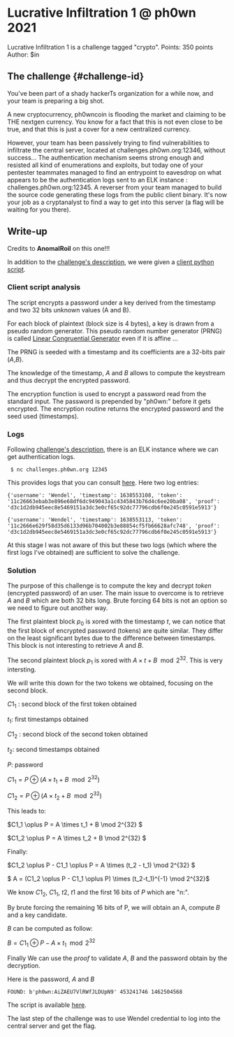 # Lucrative Infiltration 1 @ ph0wn 2021

Lucrative Infiltration 1 is a challenge tagged "crypto".
Points: 350 points
Author: $in

## The challenge {#challenge-id}
You've been part of a shady hackerTs organization for a while now, and your team is preparing a big shot.

A new cryptocurrency, ph0wncoin is flooding the market and claiming to be THE nextgen currency. You know for a fact that this is not even close to be true, and that this is just a cover for a new centralized currency.

However, your team has been passively trying to find vulnerabilities to infiltrate the central server, located at challenges.ph0wn.org:12346, without success... The authentication mechanism seems strong enough and resisted all kind of enumerations and exploits, but today one of your pentester teammates managed to find an entrypoint to eavesdrop on what appears to be the authentication logs sent to an ELK instance : challenges.ph0wn.org:12345. A reverser from your team managed to build the source code generating these logs from the public client binary. It's now your job as a cryptanalyst to find a way to get into this server (a flag will be waiting for you there).

## Write-up

Credits to **AnomalRoil** on this one!!!

In addition to the [challenge's description](#challenge-id " "), we were given a [client python script](https://github.com/0xbaaf/ph0wn-2021/blob/main/lucrative_1/challenge/client.py "client.py").

### Client script analysis
The script encrypts a password under a key derived from the timestamp and two 32 bits unknown values (A and B).

For each block of plaintext (block size is 4 bytes), a key is drawn from a pseudo random generator. This pseudo random number generator (PRNG) is called [Linear Congruential Generator](https://en.wikipedia.org/wiki/Linear_congruential_generator "LCG") even if it is affine ... 

The PRNG is seeded with a timestamp and its coefficients are a 32-bits pair ($A$,$B$).

The knowledge of the timestamp, $A$ and $B$ allows to compute the keystream and thus decrypt the encrypted password.

The encryption function is used to encrypt a password read from the standard input.
The password is prepended by "ph0wn:" before it gets encrypted.
The encryption routine returns the encrypted password and the seed used (timestamps).

### Logs

Following [challenge's description](#challenge-id " "), there is an ELK instance where we can get authentication logs.

``` $ nc challenges.ph0wn.org 12345```

This provides logs that you can consult [here](https://github.com/0xbaaf/ph0wn-2021/blob/main/lucrative_1/solution/logs.txt "logs"). Here two log entries:

```
{'username': 'Wendel', 'timestamp': 1638553108, 'token': '11c26663ebab3e896e68df6dc949043a1c4345843b76d4c6ee20ba08', 'proof': 'd3c1d2db945eec8e5469151a3dc3e0cf65c92dc77796cdb6f0e245c0591e5913'}

{'username': 'Wendel', 'timestamp': 1638553113, 'token': '11c2666e629f58d35d6133d96b704002b3e88854cf5fb66628afc748', 'proof': 'd3c1d2db945eec8e5469151a3dc3e0cf65c92dc77796cdb6f0e245c0591e5913'}
```

At this stage I was not aware of this but these two logs (which where the first logs I've obtained) are sufficient to solve the challenge.

### Solution

The purpose of this challenge is to compute the key and decrypt _token_ (encrypted password) of an user.
The main issue to overcome is to retrieve _A_ and _B_ which are both 32 bits long. Brute forcing 64 bits is not an option so we need to figure out another way.


The first plaintext block $p_0$ is xored with the timestamp $t$, we can notice that the first block of encrypted password (tokens) are quite similar. They differ on the least significant bytes due to the difference between timestamps. This block is not interesting to retrieve $A$ and $B$.

The second plaintext block $p_1$ is xored with $A \times t + B \mod 2^{32}$.
This is very intersting.


We will write this down for the two tokens we obtained, focusing on the second block.

$C1_1$ : second block of the first token obtained

$t_1$: first timestamps obtained

$C1_2$ : second block  of the second token obtained

$t_2$: second timestamps obtained

$P$: password

$C1_1 = P \oplus (A \times t_1 + B \mod 2^{32})$

$C1_2 = P \oplus (A \times t_2 + B \mod 2^{32})$

This leads to:

$C1_1 \oplus P = A \times t_1 + B \mod 2^{32} $

$C1_2 \oplus P = A \times t_2 + B \mod 2^{32} $

Finally: 

$C1_2 \oplus P - C1_1 \oplus P = A \times (t_2 - t_1) \mod 2^{32} $

$ A = (C1_2 \oplus P - C1_1 \oplus P) \times (t_2-t_1)^{-1} \mod 2^{32}$

We know $C1_2$, $C1_1$, $t2$, $t1$ and the first 16 bits of $P$ which are "n:".

By brute forcing the remaining 16 bits of P, we will obtain an A, compute $B$ and a key candidate. 

$B$ can be computed as follow:

$B = C1_1 \oplus P - A \times t_1 \mod 2^{32}$

Finally We can use the _proof_ to validate $A$, $B$ and the password obtain by the decryption.

Here is the password, $A$ and $B$
```
FOUND: b'ph0wn:AiZAEU7VlRWfJLDUpN9' 453241746 1462504568
```
The script is available [here](https://github.com/0xbaaf/ph0wn-2021/blob/main/lucrative_1/solution/attack.py "attack.py").

The last step of the challenge was to use Wendel credential to log into the central server and get the flag.
